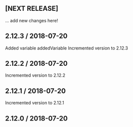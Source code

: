 ## [NEXT RELEASE]
... add new changes here!

## 2.12.3  /  2018-07-20
Added variable addedVariable
Incremented version to 2.12.3

## 2.12.2  /  2018-07-20
Incremented version to 2.12.2

## 2.12.1  /  2018-07-20
Incremented version to 2.12.1

## 2.12.0  /  2018-07-20